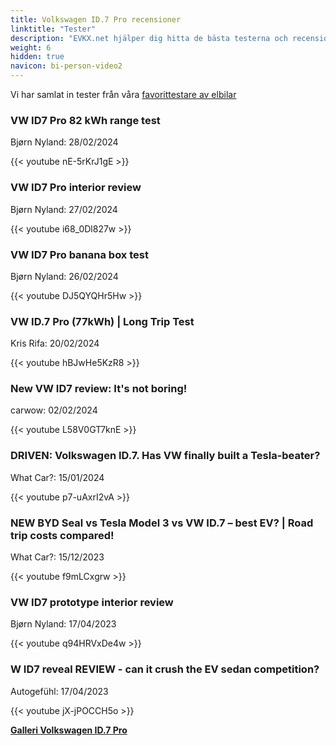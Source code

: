 ```yaml
---
title: Volkswagen ID.7 Pro recensioner
linktitle: "Tester"
description: "EVKX.net hjälper dig hitta de bästa testerna och recensionerna av denna modell."
weight: 6
hidden: true
navicon: bi-person-video2
---
```

Vi har samlat in tester från våra [favorittestare av elbilar](../../../../../guides/evreviewers/)

<div class="container text-center shadow p-2 pe-4 mb-5 bg-body-tertiary rounded border">
<h3>VW ID7 Pro 82 kWh range test</h3>
<p>Bjørn Nyland: 28/02/2024</p>

{{< youtube nE-5rKrJ1gE >}}

</div>
<div class="container text-center shadow p-2 pe-4 mb-5 bg-body-tertiary rounded border">
<h3>VW ID7 Pro interior review</h3>
<p>Bjørn Nyland: 27/02/2024</p>

{{< youtube i68_0Dl827w >}}

</div>
<div class="container text-center shadow p-2 pe-4 mb-5 bg-body-tertiary rounded border">
<h3>VW ID7 Pro banana box test</h3>
<p>Bjørn Nyland: 26/02/2024</p>

{{< youtube DJ5QYQHr5Hw >}}

</div>
<div class="container text-center shadow p-2 pe-4 mb-5 bg-body-tertiary rounded border">
<h3>VW ID.7 Pro (77kWh) | Long Trip Test</h3>
<p>Kris Rifa: 20/02/2024</p>

{{< youtube hBJwHe5KzR8 >}}

</div>
<div class="container text-center shadow p-2 pe-4 mb-5 bg-body-tertiary rounded border">
<h3>New VW ID7 review: It's not boring!</h3>
<p>carwow: 02/02/2024</p>

{{< youtube L58V0GT7knE >}}

</div>
<div class="container text-center shadow p-2 pe-4 mb-5 bg-body-tertiary rounded border">
<h3>DRIVEN: Volkswagen ID.7. Has VW finally built a Tesla-beater?</h3>
<p>What Car?: 15/01/2024</p>

{{< youtube p7-uAxrI2vA >}}

</div>
<div class="container text-center shadow p-2 pe-4 mb-5 bg-body-tertiary rounded border">
<h3>NEW BYD Seal vs Tesla Model 3 vs VW ID.7 – best EV? | Road trip costs compared! </h3>
<p>What Car?: 15/12/2023</p>

{{< youtube f9mLCxgrw >}}

</div>
<div class="container text-center shadow p-2 pe-4 mb-5 bg-body-tertiary rounded border">
<h3>VW ID7 prototype interior review</h3>
<p>Bjørn Nyland: 17/04/2023</p>

{{< youtube q94HRVxDe4w >}}

</div>
<div class="container text-center shadow p-2 pe-4 mb-5 bg-body-tertiary rounded border">
<h3>W ID7 reveal REVIEW - can it crush the EV sedan competition?</h3>
<p>Autogefühl: 17/04/2023</p>

{{< youtube jX-jPOCCH5o >}}

</div>
<div class="mt-3 mb-3">
<a href="../gallery/" class="text-decoration-none text-black">
<strong><i class="bi-arrow-left"></i>Galleri  </strong>
</a>
<a href="../" class="text-decoration-none text-black float-end">
<strong>Volkswagen ID.7 Pro <i class="bi-arrow-right"></i></strong>
</a>
</div>
